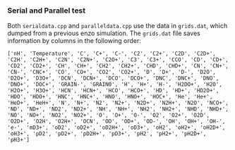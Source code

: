 ### Serial and Parallel test
Both `serialdata.cpp` and `paralleldata.cpp` use the data in `grids.dat`, which dumped from a previous enzo simulation. The `grids.dat` file saves information by columns in the following order:
```
['nH', 'Temperature', 'C', 'C+', 'C-', 'C2', 'C2+', 'C2D', 'C2D+', 'C2H', 'C2H+', 'C2N', 'C2N+', 'C2O+', 'C3', 'C3+', 'CCO', 'CD', 'CD+', 'CD2', 'CD2+', 'CH', 'CH+', 'CH2', 'CH2+', 'CHD', 'CHD+', 'CN', 'CN+', 'CN-', 'CNC+', 'CO', 'CO+', 'CO2', 'CO2+', 'D', 'D+', 'D-', 'D2O', 'D2O+', 'D3O+', 'DCN', 'DCN+', 'DCO', 'DCO+', 'DNC', 'DNC+', 'DNO', 'DNO+', 'DOC+', 'GRAIN-', 'GRAIN0', 'H', 'H+', 'H-', 'H2DO+', 'H2O', 'H2O+', 'H3O+', 'HCN', 'HCN+', 'HCO', 'HCO+', 'HD', 'HD+', 'HD2O+', 'HDO', 'HDO+', 'HNC', 'HNC+', 'HNO', 'HNO+', 'HOC+', 'He', 'He+', 'HeD+', 'HeH+', 'N', 'N+', 'N2', 'N2+', 'N2D+', 'N2H+', 'N2O', 'NCO+', 'ND', 'ND+', 'ND2', 'ND2+', 'NH', 'NH+', 'NH2', 'NH2+', 'NHD', 'NHD+', 'NO', 'NO+', 'NO2', 'NO2+', 'O', 'O+', 'O-', 'O2', 'O2+', 'O2D', 'O2D+', 'O2H', 'O2H+', 'OCN', 'OD', 'OD+', 'OD-', 'OH', 'OH+', 'OH-', 'e-', 'mD3+', 'oD2', 'oD2+', 'oD2H+', 'oD3+', 'oH2', 'oH2+', 'oH2D+', 'oH3+', 'pD2', 'pD2+', 'pD2H+', 'pD3+', 'pH2', 'pH2+', 'pH2D+', 'pH3+']
```
